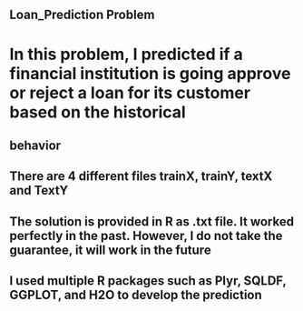 ## Loan_Prediction Problem
# In this problem, I predicted if a financial institution is going approve or reject a loan for its customer based on the historical 
## behavior
## There are 4 different files trainX, trainY, textX and TextY
## The solution is provided in R as .txt file. It worked perfectly in the past. However, I do not take the guarantee, it will work in the future
## I used multiple R packages such as Plyr, SQLDF, GGPLOT, and H2O to develop the prediction
